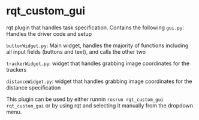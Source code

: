 # rqt_custom_gui
rqt plugin that handles task specification. Contains the following
`gui.py`: Handles the driver code and setup

`buttonWidget.py`: Main widget, handles the majority of functions including all input fields (buttons and text), and calls the other two

`trackerWidget.py`: widget that handles grabbing image coordinates for the trackers

`distanceWidget.py`: widget that handles grabbing image coordinates for the distance specification

This plugin can be used by either runnin `rosrun rqt_custom_gui rqt_custom_gui` or by using rqt and selecting it manually from the dropdown menu.